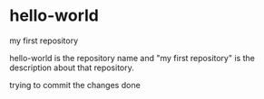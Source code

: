 # hello-world
my first repository

hello-world is the repository name and "my first repository" is the description about that repository.

trying to commit the changes done
